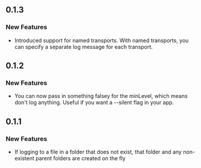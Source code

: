 ## 0.1.3

### New Features
* Introduced support for named transports. With named transports, you can specify a separate log message for each transport.

## 0.1.2

### New Features
* You can now pass in something falsey for the minLevel, which means don't log anything. Useful if you want a --silent flag in your app.

## 0.1.1

### New Features
* If logging to a file in a folder that does not exist, that folder and any non-existent parent folders are created on the fly